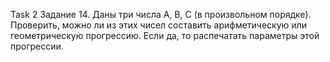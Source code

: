 Task 2 Задание 14.	Даны три числа A, B, C (в произвольном порядке). Проверить, можно ли из этих чисел составить арифметическую или геометрическую прогрессию. Если да, то распечатать параметры этой прогрессии.
